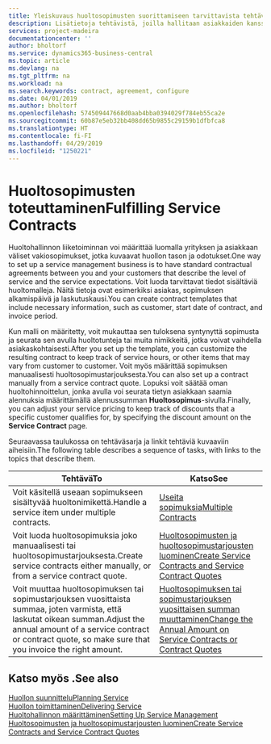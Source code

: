 ```yaml
---
title: Yleiskuvaus huoltosopimusten suorittamiseen tarvittavista tehtävistä | Microsoft Docs
description: Lisätietoja tehtävistä, joilla hallitaan asiakkaiden kanssa tehtyjä huoltosopimuksia.
services: project-madeira
documentationcenter: ''
author: bholtorf
ms.service: dynamics365-business-central
ms.topic: article
ms.devlang: na
ms.tgt_pltfrm: na
ms.workload: na
ms.search.keywords: contract, agreement, configure
ms.date: 04/01/2019
ms.author: bholtorf
ms.openlocfilehash: 574509447668d0aab4bba0394029f784eb55ca2e
ms.sourcegitcommit: 60b87e5eb32bb408dd65b9855c29159b1dfbfca8
ms.translationtype: HT
ms.contentlocale: fi-FI
ms.lasthandoff: 04/29/2019
ms.locfileid: "1250221"
---
```

# <a name="fulfilling-service-contracts"></a><span data-ttu-id="96a2c-103">Huoltosopimusten toteuttaminen</span><span class="sxs-lookup"><span data-stu-id="96a2c-103">Fulfilling Service Contracts</span></span> 
<span data-ttu-id="96a2c-104">Huoltohallinnon liiketoiminnan voi määrittää luomalla yrityksen ja asiakkaan väliset vakiosopimukset, jotka kuvaavat huollon tason ja odotukset.</span><span class="sxs-lookup"><span data-stu-id="96a2c-104">One way to set up a service management business is to have standard contractual agreements between you and your customers that describe the level of service and the service expectations.</span></span> <span data-ttu-id="96a2c-105">Voit luoda tarvittavat tiedot sisältäviä huoltomalleja. Näitä tietoja ovat esimerkiksi asiakas, sopimuksen alkamispäivä ja laskutuskausi.</span><span class="sxs-lookup"><span data-stu-id="96a2c-105">You can create contract templates that include necessary information, such as customer, start date of contract, and invoice period.</span></span>  
  
<span data-ttu-id="96a2c-106">Kun malli on määritetty, voit mukauttaa sen tuloksena syntynyttä sopimusta ja seurata sen avulla huoltotunteja tai muita nimikkeitä, jotka voivat vaihdella asiakaskohtaisesti.</span><span class="sxs-lookup"><span data-stu-id="96a2c-106">After you set up the template, you can customize the resulting contract to keep track of service hours, or other items that may vary from customer to customer.</span></span> <span data-ttu-id="96a2c-107">Voit myös määrittää sopimuksen manuaalisesti huoltosopimustarjouksesta.</span><span class="sxs-lookup"><span data-stu-id="96a2c-107">You can also set up a contract manually from a service contract quote.</span></span> <span data-ttu-id="96a2c-108">Lopuksi voit säätää oman huoltohinnoittelun, jonka avulla voi seurata tietyn asiakkaan saamia alennuksia määrittämällä alennussumman **Huoltosopimus**-sivulla.</span><span class="sxs-lookup"><span data-stu-id="96a2c-108">Finally, you can adjust your service pricing to keep track of discounts that a specific customer qualifies for, by specifying the discount amount on the **Service Contract** page.</span></span>  

<span data-ttu-id="96a2c-109">Seuraavassa taulukossa on tehtäväsarja ja linkit tehtäviä kuvaaviin aiheisiin.</span><span class="sxs-lookup"><span data-stu-id="96a2c-109">The following table describes a sequence of tasks, with links to the topics that describe them.</span></span>   
  
|<span data-ttu-id="96a2c-110">**Tehtävä**</span><span class="sxs-lookup"><span data-stu-id="96a2c-110">**To**</span></span>|<span data-ttu-id="96a2c-111">**Katso**</span><span class="sxs-lookup"><span data-stu-id="96a2c-111">**See**</span></span>|  
|------------|-------------|  
|<span data-ttu-id="96a2c-112">Voit käsitellä useaan sopimukseen sisältyvää huoltonimikettä.</span><span class="sxs-lookup"><span data-stu-id="96a2c-112">Handle a service item under multiple contracts.</span></span> | [<span data-ttu-id="96a2c-113">Useita sopimuksia</span><span class="sxs-lookup"><span data-stu-id="96a2c-113">Multiple Contracts</span></span>](service-multiple-contracts.md)|  
|<span data-ttu-id="96a2c-114">Voit luoda huoltosopimuksia joko manuaalisesti tai huoltosopimustarjouksesta.</span><span class="sxs-lookup"><span data-stu-id="96a2c-114">Create service contracts either manually, or from a service contract quote.</span></span>| [<span data-ttu-id="96a2c-115">Huoltosopimusten ja huoltosopimustarjousten luominen</span><span class="sxs-lookup"><span data-stu-id="96a2c-115">Create Service Contracts and Service Contract Quotes</span></span>](service-how-to-create-service-contracts-and-service-contract-quotes.md)|
|<span data-ttu-id="96a2c-116">Voit muuttaa huoltosopimuksen tai sopimustarjouksen vuosittaista summaa, joten varmista, että laskutat oikean summan.</span><span class="sxs-lookup"><span data-stu-id="96a2c-116">Adjust the annual amount of a service contract or contract quote, so make sure that you invoice the right amount.</span></span>|[<span data-ttu-id="96a2c-117">Huoltosopimuksen tai sopimustarjouksen vuosittaisen summan muuttaminen</span><span class="sxs-lookup"><span data-stu-id="96a2c-117">Change the Annual Amount on Service Contracts or Contract Quotes</span></span>](service-how-to-change-the-annual-amount-on-service-contracts-or-contract-quotes.md)|

## <a name="see-also"></a><span data-ttu-id="96a2c-118">Katso myös .</span><span class="sxs-lookup"><span data-stu-id="96a2c-118">See also</span></span>
[<span data-ttu-id="96a2c-119">Huollon suunnittelu</span><span class="sxs-lookup"><span data-stu-id="96a2c-119">Planning Service</span></span>](service-plan-service.md)  
[<span data-ttu-id="96a2c-120">Huollon toimittaminen</span><span class="sxs-lookup"><span data-stu-id="96a2c-120">Delivering Service</span></span>](service-deliver-service.md)  
[<span data-ttu-id="96a2c-121">Huoltohallinnon määrittäminen</span><span class="sxs-lookup"><span data-stu-id="96a2c-121">Setting Up Service Management</span></span>](service-setup-service.md)  
[<span data-ttu-id="96a2c-122">Huoltosopimusten ja huoltosopimustarjousten luominen</span><span class="sxs-lookup"><span data-stu-id="96a2c-122">Create Service Contracts and Service Contract Quotes</span></span>](service-how-to-create-service-contracts-and-service-contract-quotes.md)  
